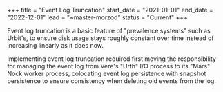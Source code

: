 +++
title = "Event Log Truncation"
start_date = "2021-01-01"
end_date = "2022-12-01"
lead = "~master-morzod"
status = "Current"
+++

Event log truncation is a basic feature of "prevalence systems" such as Urbit's, to ensure disk usage stays roughly constant over time instead of increasing linearly as it does now.

Implementing event log truncation required first moving the responsibility for managing the event log from Vere's "Urth" I/O process to its "Mars" Nock worker process, colocating event log persistence with snapshot persistence to ensure consistency when deleting old events from the log.
